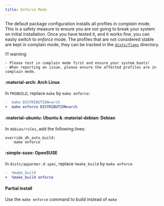 ```yaml
---
title: Enforce Mode
---
```


The default package configuration installs all profiles in *complain* mode. This is a safety measure to ensure you are not going to break your system on initial installation. Once you have tested it, and it works fine, you can easily switch to *enforce* mode. The profiles that are not considered stable are kept in complain mode, they can be tracked in the [`dists/flags`](https://github.com/roddhjav/apparmor.d/tree/main/dists/flags) directory.

!!! warning

    - Please test in complain mode first and ensure your system boots!
    - When reporting an issue, please ensure the affected profiles are in complain mode.


#### :material-arch: Arch Linux

In `PKGBUILD`, replace `make` by `make enforce`:
```diff
-  make DISTRIBUTION=arch
+  make enforce DISTRIBUTION=arch
```

#### :material-ubuntu: Ubuntu & :material-debian: Debian

In `debian/rules`, add the following lines:

```make
override_dh_auto_build:
	make enforce
```

#### :simple-suse: OpenSUSE

In `dists/apparmor.d.spec`, replace `%make_build` by `make enforce`
```diff
-  %make_build
+  %make_build enforce
```

#### Partial install

Use the `make enforce` command to build instead of `make`
